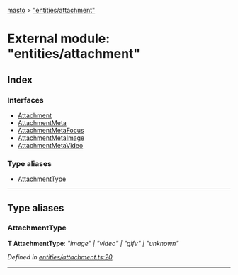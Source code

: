 [masto](../README.md) > ["entities/attachment"](../modules/_entities_attachment_.md)

# External module: "entities/attachment"

## Index

### Interfaces

* [Attachment](../interfaces/_entities_attachment_.attachment.md)
* [AttachmentMeta](../interfaces/_entities_attachment_.attachmentmeta.md)
* [AttachmentMetaFocus](../interfaces/_entities_attachment_.attachmentmetafocus.md)
* [AttachmentMetaImage](../interfaces/_entities_attachment_.attachmentmetaimage.md)
* [AttachmentMetaVideo](../interfaces/_entities_attachment_.attachmentmetavideo.md)

### Type aliases

* [AttachmentType](_entities_attachment_.md#attachmenttype)

---

## Type aliases

<a id="attachmenttype"></a>

###  AttachmentType

**Ƭ AttachmentType**: *"image" \| "video" \| "gifv" \| "unknown"*

*Defined in [entities/attachment.ts:20](https://github.com/neet/masto.js/blob/84b2118/src/entities/attachment.ts#L20)*

___

